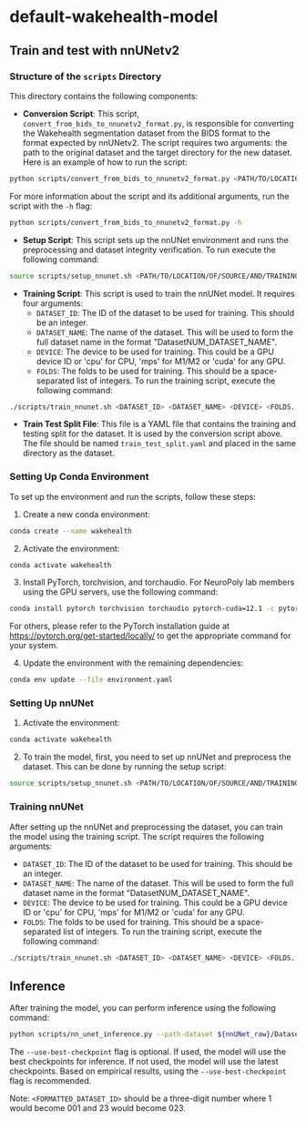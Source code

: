 # default-wakehealth-model

## Train and test with nnUNetv2

### Structure of the `scripts` Directory

This directory contains the following components:

- **Conversion Script**: This script, `convert_from_bids_to_nnunetv2_format.py`, is responsible for converting the Wakehealth segmentation dataset from the BIDS format to the format expected by nnUNetv2. The script requires two arguments: the path to the original dataset and the target directory for the new dataset. Here is an example of how to run the script:
```bash
python scripts/convert_from_bids_to_nnunetv2_format.py <PATH/TO/LOCATION/OF/SOURCE/AND/TRAINING/DIRECTORIES/OF/ORIGINAL/DATASET> --TARGETDIR <PATH/TO/NEW/DATASET>
```
For more information about the script and its additional arguments, run the script with the `-h` flag:
```bash
python scripts/convert_from_bids_to_nnunetv2_format.py -h
```
- **Setup Script**: This script sets up the nnUNet environment and runs the preprocessing and dataset integrity verification. To run execute the following command: 
```bash
source scripts/setup_nnunet.sh <PATH/TO/LOCATION/OF/SOURCE/AND/TRAINING/DIRECTORIES/OF/ORIGINAL/DATASET> <PATH/TO/SAVE/RESULTS> [DATASET_ID] [LABEL_TYPE] [DATASET_NAME]
```
- **Training Script**: This script is used to train the nnUNet model. It requires four arguments:
    - `DATASET_ID`: The ID of the dataset to be used for training. This should be an integer.
    - `DATASET_NAME`: The name of the dataset. This will be used to form the full dataset name in the format "DatasetNUM_DATASET_NAME".
    - `DEVICE`: The device to be used for training. This could be a GPU device ID or 'cpu' for CPU, 'mps' for M1/M2 or 'cuda' for any GPU.
    - `FOLDS`: The folds to be used for training. This should be a space-separated list of integers.
To run the training script, execute the following command:
```bash
./scripts/train_nnunet.sh <DATASET_ID> <DATASET_NAME> <DEVICE> <FOLDS...>
```


- **Train Test Split File**: This file is a YAML file that contains the training and testing split for the dataset. It is used by the conversion script above. The file should be named `train_test_split.yaml` and placed in the same directory as the dataset.



### Setting Up Conda Environment

To set up the environment and run the scripts, follow these steps:

1. Create a new conda environment:
```bash
conda create --name wakehealth
```
2. Activate the environment:
```bash
conda activate wakehealth
```
3. Install PyTorch, torchvision, and torchaudio. For NeuroPoly lab members using the GPU servers, use the following command:
```bash
conda install pytorch torchvision torchaudio pytorch-cuda=12.1 -c pytorch -c nvidia
```
For others, please refer to the PyTorch installation guide at https://pytorch.org/get-started/locally/ to get the appropriate command for your system.

4. Update the environment with the remaining dependencies:
```bash
conda env update --file environment.yaml
```
### Setting Up nnUNet
1. Activate the environment:
```bash
conda activate wakehealth
```

2. To train the model, first, you need to set up nnUNet and preprocess the dataset. This can be done by running the setup script:
```bash
source scripts/setup_nnunet.sh <PATH/TO/LOCATION/OF/SOURCE/AND/TRAINING/DIRECTORIES/OF/ORIGINAL/DATASET> <PATH/TO/SAVE/RESULTS> [DATASET_ID] [DATASET_NAME]
```

### Training nnUNet

After setting up the nnUNet and preprocessing the dataset, you can train the model using the training script. The script requires the following arguments:
- `DATASET_ID`: The ID of the dataset to be used for training. This should be an integer.
- `DATASET_NAME`: The name of the dataset. This will be used to form the full dataset name in the format "DatasetNUM_DATASET_NAME".
- `DEVICE`: The device to be used for training. This could be a GPU device ID or 'cpu' for CPU, 'mps' for M1/M2 or 'cuda' for any GPU.
- `FOLDS`: The folds to be used for training. This should be a space-separated list of integers.
To run the training script, execute the following command:
```bash
./scripts/train_nnunet.sh <DATASET_ID> <DATASET_NAME> <DEVICE> <FOLDS...>
```

## Inference

After training the model, you can perform inference using the following command:
```bash
python scripts/nn_unet_inference.py --path-dataset ${nnUNet_raw}/Dataset<FORMATTED_DATASET_ID>_<DATASET_NAME>/imagesTs --path-out <WHERE/TO/SAVE/RESULTS> --path-model ${nnUNet_results}/Dataset<FORMATTED_DATASET_ID>_<DATASET_NAME>/nnUNetTrainer__nnUNetPlans__2d/ --use-gpu --use-best-checkpoint
```
The `--use-best-checkpoint` flag is optional. If used, the model will use the best checkpoints for inference. If not used, the model will use the latest checkpoints. Based on empirical results, using the `--use-best-checkpoint` flag is recommended.

Note: `<FORMATTED_DATASET_ID>` should be a three-digit number where 1 would become 001 and 23 would become 023.
